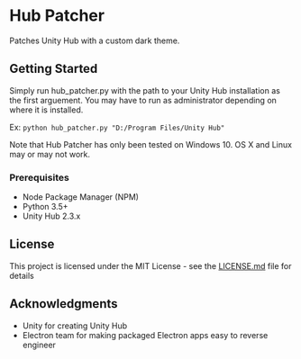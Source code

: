 # Hub Patcher

Patches Unity Hub with a custom dark theme.

## Getting Started

Simply run hub_patcher.py with the path to your Unity Hub installation as the first arguement. You may have to run as administrator depending on where it is installed.

Ex: `python hub_patcher.py "D:/Program Files/Unity Hub"`

Note that Hub Patcher has only been tested on Windows 10. OS X and Linux may or may not work.

### Prerequisites

* Node Package Manager (NPM)
* Python 3.5+
* Unity Hub 2.3.x

## License

This project is licensed under the MIT License - see the [LICENSE.md](LICENSE.md) file for details

## Acknowledgments

* Unity for creating Unity Hub
* Electron team for making packaged Electron apps easy to reverse engineer
